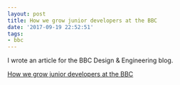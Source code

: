 ```yaml
---
layout: post
title: How we grow junior developers at the BBC
date: '2017-09-19 22:52:51'
tags:
- bbc
---
```


I wrote an article for the BBC Design & Engineering blog.

[How we grow junior developers at the BBC](https://medium.com/bbc-design-engineering/how-we-grow-junior-developers-at-the-bbc-dc3054f7e390)
